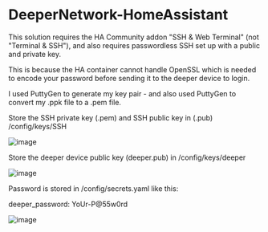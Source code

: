 # DeeperNetwork-HomeAssistant

This solution requires the HA Community addon "SSH & Web Terminal" (not "Terminal & SSH"), and also requires passwordless SSH set up with a public and private key. 

This is because the HA container cannot handle OpenSSL which is needed to encode your password before sending it to the deeper device to login.

I used PuttyGen to generate my key pair - and also used PuttyGen to convert my .ppk file to a .pem file.

Store the SSH private key (.pem) and SSH public key in (.pub) /config/keys/SSH

![image](https://user-images.githubusercontent.com/42836083/212470493-2a2209ae-3d76-4059-8d1c-3b18ff48745e.png)

Store the deeper device public key (deeper.pub) in /config/keys/deeper

![image](https://user-images.githubusercontent.com/42836083/212470513-e0254d00-aef8-43ca-bbc5-2ea73421b311.png)

Password is stored in /config/secrets.yaml like this: 

deeper_password: YoUr-P@55w0rd

![image](https://user-images.githubusercontent.com/42836083/212444870-33fc9385-1c99-484b-b100-90804d091c3f.png)

